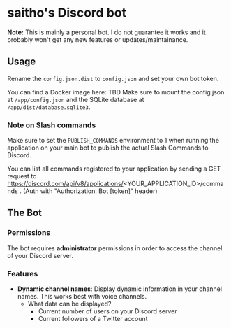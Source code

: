 # saitho's Discord bot

**Note:**
This is mainly a personal bot. I do not guarantee it works and it probably won't get any new features or updates/maintainance.

## Usage

Rename the `config.json.dist` to `config.json` and set your own bot token.

You can find a Docker image here: TBD
Make sure to mount the config.json at `/app/config.json` and the SQLite database at `/app/dist/database.sqlite3`.

### Note on Slash commands

Make sure to set the `PUBLISH_COMMANDS` environment to 1 when running the application on your main bot
to publish the actual Slash Commands to Discord.

You can list all commands registered to your application by
sending a GET request to https://discord.com/api/v8/applications/<YOUR_APPLICATION_ID>/commands .
(Auth with "Authorization: Bot [token]" header)

## The Bot

### Permissions

The bot requires **administrator** permissions in order to access the channel of your Discord server.

### Features

* **Dynamic channel names**:  Display dynamic information in your channel names. This works best with voice channels.
  * What data can be displayed?
    * Current number of users on your Discord server
    * Current followers of a Twitter account
